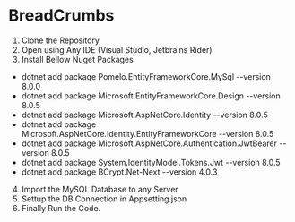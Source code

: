# BreadCrumbs

1. Clone the Repository
2. Open using Any IDE (Visual Studio, Jetbrains Rider)
3. Install Bellow Nuget Packages

  - dotnet add package Pomelo.EntityFrameworkCore.MySql --version 8.0.0
  - dotnet add package Microsoft.EntityFrameworkCore.Design --version 8.0.5
  - dotnet add package Microsoft.AspNetCore.Identity --version 8.0.5
  - dotnet add package Microsoft.AspNetCore.Identity.EntityFrameworkCore --version 8.0.5
  - dotnet add package Microsoft.AspNetCore.Authentication.JwtBearer --version 8.0.5
  - dotnet add package System.IdentityModel.Tokens.Jwt --version 8.0.5
  - dotnet add package BCrypt.Net-Next --version 4.0.3

4. Import the MySQL Database to any Server
5. Settup the DB Connection in Appsetting.json
6. Finally Run the Code.
